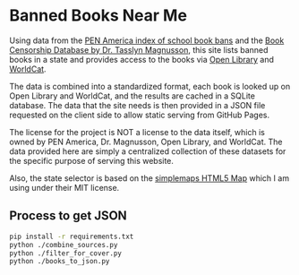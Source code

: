 # Banned Books Near Me

Using data from the [PEN America index of school book bans](https://pen.org/book-bans/pen-america-index-of-school-book-bans-2024-2025/)
and the [Book Censorship Database by Dr. Tasslyn Magnusson](https://www.everylibraryinstitute.org/book_censorship_database_magnusson),
this site lists banned books in a state and provides access to the books via [Open Library](https://openlibrary.org/) and [WorldCat](https://www.worldcat.org/).

The data is combined into a standardized format, each book is looked up on Open Library and WorldCat, and the results are cached in a SQLite database. The data that the site needs is then provided in a JSON file requested on the client side to allow static serving from GitHub Pages.

The license for the project is NOT a license to the data itself, which is owned by PEN America, Dr. Magnusson, Open Library, and WorldCat. The data provided here are simply a centralized collection of these datasets for the specific purpose of serving this website.

Also, the state selector is based on the [simplemaps HTML5 Map](https://simplemaps.com/docs/selectable-states#usmap) which I am using under their MIT license.

## Process to get JSON

```bash
pip install -r requirements.txt
python ./combine_sources.py
python ./filter_for_cover.py
python ./books_to_json.py
```
